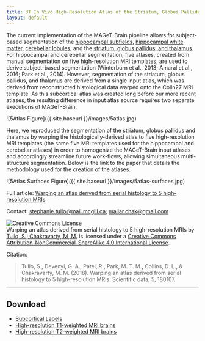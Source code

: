 ```yaml
---
title: 3T In Vivo High-Resolution Atlas of the Striatum, Globus Pallidus and Thalamus
layout: default
---
```


The current implementation of the MAGeT-Brain pipeline allows for subject-based segmentation of the [hippocampal subfields](http://cobralab.ca/atlases/Hippocampus-subfields/), [hippocampal white matter](http://cobralab.ca/atlases/Hippocampus-whitematter/), [cerebellar lobules](http://cobralab.ca/atlases/Cerebellum/), and the [striatum, globus pallidus, and thalamus](http://cobralab.ca/atlases/Striatum_Thalamus_Globus/). For hippocampal and cerebellar segmentation, five atlases, created from manual segmentation on five high-resolution MRI templates, are used to derive subject-based segmentation (Winterburn et al., 2013; Amaral et al., 2016; Park et al., 2014). However, segmentation of the striatum, globus pallidus, and thalamus are derived from a single input atlas, which was derived from reconstructed histological data warped onto the Colin27 MRI template. As this subcortical atlas was created long before our more recent atlases, the resulting difference in input atlas source requires two separate executions of MAGeT-Brain. 



![5Atlas Figure]({{ site.baseurl }}/images/5atlas.jpg)



Here, we reproduced the segmentation of the striatum, globus pallidus and thalamus by warping the histologically-derived atlas to five high-resolution MRI templates (the same five MRI templates used for the hippocampal and cerebellar atlases) in order to homogenize the MAGeT-Brain input atlases and accordingly streamline future work-flows, allowing simultaneous multi-structure segmentation. Below is the link to the paper that details the methodology used for the creation of the atlases.




![5Atlas Surfaces Figure]({{ site.baseurl }}/images/5atlas-surfaces.jpg)




Full article: [Warping an atlas derived from serial histology to 5 high-resolution MRIs](https://www.nature.com/articles/sdata2018107)

Contact: stephanie.tullo@mail.mcgill.ca; mallar.chak@gmail.com

<a rel="license" href="http://creativecommons.org/licenses/by-nc-sa/4.0/"><img alt="Creative Commons License" style="border-width:0" src="https://i.creativecommons.org/l/by-nc-sa/4.0/88x31.png" /></a><br /><span xmlns:dct="http://purl.org/dc/terms/" href="http://purl.org/dc/dcmitype/StillImage" property="dct:title" rel="dct:type">Warping an atlas derived from serial histology to 5 high-resolution MRIs</span> by <a xmlns:cc="http://creativecommons.org/ns#" href="http://cobralab.ca/atlases/5atlas-subcortical" property="cc:attributionName" rel="cc:attributionURL">Tullo, S.; Chakravarty, M, M.</a> is licensed under a <a rel="license" href="http://creativecommons.org/licenses/by-nc-sa/4.0/">Creative Commons Attribution-NonCommercial-ShareAlike 4.0 International License</a>.

Citation: 

> Tullo, S., Devenyi, G. A., Patel, R., Park, M. T. M., Collins, D. L., & Chakravarty, M. M. (2018). Warping an atlas derived from serial histology to 5 high-resolution MRIs. Scientific data, 5, 180107.

----

## Download

  - [Subcortical Labels](https://github.com/CobraLab/atlases/tree/master/5-atlas-subcortical) 
  - [High-resolution T1-weighted MRI brains](http://cobralab.net/files/brains_t1.tar.bz2)
  - [High-resolution T2-weighted MRI brains](http://cobralab.net/files/brains_t2.tar.bz2)
